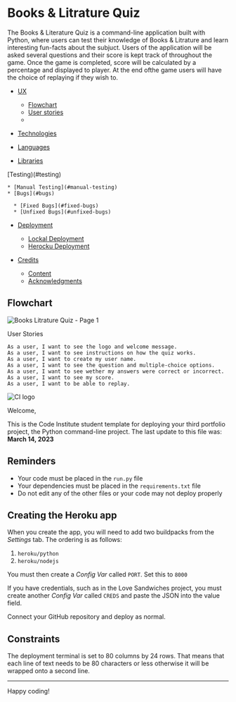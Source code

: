 # Books & Litrature Quiz
The Books & Literature Quiz is a command-line application built with Python, where users can test their knowledge of Books & Litrature and learn interesting fun-facts about the subjuct.
Users of the application will be asked several questions and their score is kept track of throughout the game. Once the game is completed, score will be calculated by a percentage and displayed to player.
At the end ofthe game users will have the choice of replaying if they wish to.

* [UX](#user-experience)
    * [Flowchart](#target-audience)
    * [User stories](#user-stories)
    * 
 *  [Technologies](#technologies)

   * [Languages](#languages-used)
   * [Libraries](#libraries)

 [Testing)(#testing)

    * [Manual Testing](#manual-testing)
    * [Bugs](#bugs)
    
      * [Fixed Bugs](#fixed-bugs)
      * [Unfixed Bugs](#unfixed-bugs)

* [Deployment](#deployment)

   * [Lockal Deployment](#lockal-deployment)
   * [Herocku Deployment](#heroku-deployment)

* [Credits](#credits)

    * [Content](#content)
    * [Acknowledgments](#acknowledgments)




## Flowchart
![Books   Litrature Quiz - Page 1](https://user-images.githubusercontent.com/81637641/235639386-208eb6d2-a0cf-4fdb-a5f1-1216cf545bd0.jpeg)


User Stories

    As a user, I want to see the logo and welcome message.
    As a user, I want to see instructions on how the quiz works.
    As a user, I want to create my user name.
    As a user, I want to see the question and multiple-choice options.
    As a user, I want to see wether my answers were correct or incorrect.
    As a user, I want to see my score.
    As a user, I want to be able to replay.




![CI logo](https://codeinstitute.s3.amazonaws.com/fullstack/ci_logo_small.png)

Welcome,

This is the Code Institute student template for deploying your third portfolio project, the Python command-line project. The last update to this file was: **March 14, 2023**

## Reminders

- Your code must be placed in the `run.py` file
- Your dependencies must be placed in the `requirements.txt` file
- Do not edit any of the other files or your code may not deploy properly

## Creating the Heroku app

When you create the app, you will need to add two buildpacks from the _Settings_ tab. The ordering is as follows:

1. `heroku/python`
2. `heroku/nodejs`

You must then create a _Config Var_ called `PORT`. Set this to `8000`

If you have credentials, such as in the Love Sandwiches project, you must create another _Config Var_ called `CREDS` and paste the JSON into the value field.

Connect your GitHub repository and deploy as normal.

## Constraints

The deployment terminal is set to 80 columns by 24 rows. That means that each line of text needs to be 80 characters or less otherwise it will be wrapped onto a second line.

---

Happy coding!
